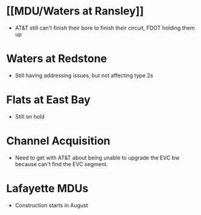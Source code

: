 # [[MDU/Waters at Ransley]]
- AT&T still can't finish their bore to finish their circuit, FDOT holding them up

# Waters at Redstone
- Still having addressing issues, but not affecting type 2s

# Flats at East Bay
- Still on hold

# Channel Acquisition
- Need to get with AT&T about being unable to upgrade the EVC bw because can't find the EVC segment.

# Lafayette MDUs
- Construction starts in August
